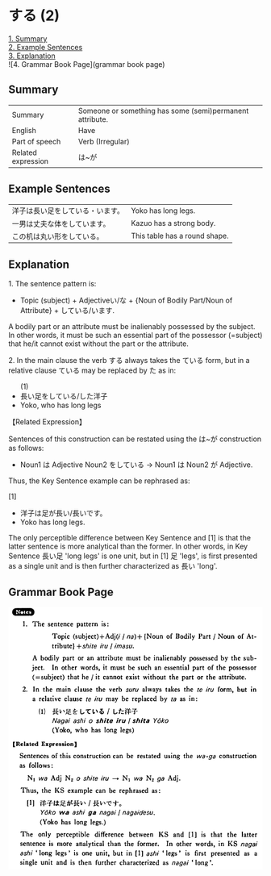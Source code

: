 # する (2)

[1. Summary](#summary)<br>
[2. Example Sentences](#example-sentences)<br>
[3. Explanation](#explanation)<br>
![4. Grammar Book Page](grammar book page)<br>


## Summary

<table><tr>   <td>Summary</td>   <td>Someone or something has some (semi)permanent attribute.</td></tr><tr>   <td>English</td>   <td>Have</td></tr><tr>   <td>Part of speech</td>   <td>Verb (Irregular)</td></tr><tr>   <td>Related expression</td>   <td>は~が</td></tr></table>

## Example Sentences

<table><tr>   <td>洋子は長い足をしている・います。</td>   <td>Yoko has long legs.</td></tr><tr>   <td>一男は丈夫な体をしています。</td>   <td>Kazuo has a strong body.</td></tr><tr>   <td>この机は丸い形をしている。</td>   <td>This table has a round shape.</td></tr></table>

## Explanation

<p>1. The sentence pattern is:</p>  <ul> <li>Topic (subject) + Adjectiveい/な + {Noun of Bodily Part/Noun of Attribute} + <span class="cloze">している</span>/<span class="cloze">います</span>.</li> </ul>  <p>A bodily part or an attribute must be inalienably possessed by the subject. In other words, it must be such an essential part of the possessor (=subject) that he/it cannot exist without the part or the attribute.</p>  <p>2. In the main clause the verb <span class="cloze">する</span> always takes the ている form, but in a relative clause ている may be replaced by た as in:</p>  <ul>(1) <li>長い足を<span class="cloze">している</span>/した</span>洋子</li> <li>Yoko, who has long legs</li> </ul>  <p>【Related Expression】</p>  <p>Sentences of this construction can be restated using the は~が construction as follows:</p>  <ul> <li>Noun1 は Adjective Noun2 を<span class="cloze">している</span> → Noun1 は Noun2 が Adjective.</li> </ul>  <p>Thus, the Key Sentence example can be rephrased as:</p>  <p>[1]</p>  <ul> <li>洋子は足が長い/長いです。</li> <li>Yoko has long legs.</li> </ul>  <p>The only perceptible difference between Key Sentence and [1] is that the latter sentence is more analytical than the former. In other words, in Key Sentence 長い足 'long legs' is one unit, but in [1] 足 'legs', is first presented as a single unit and is then further characterized as 長い 'long'.</p>

## Grammar Book Page

![](../img/Basicする2.png)


